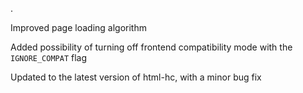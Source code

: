 .

Improved page loading algorithm

Added possibility of turning off frontend compatibility mode with the `IGNORE_COMPAT` flag

Updated to the latest version of html-hc, with a minor bug fix